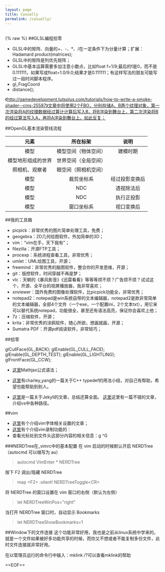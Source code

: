 ```yaml
---
layout: page
title: Casually
permalink: /casually/
---
```

##
{% raw %}
##GLSL编程拾零

* GLSL中的矩阵、向量的+、-、\*、/在一定条件下为分量计算；扩展：
Hadamard product(matrices);
* GLSL中的矩阵是列优先矩阵；
* GLSL中基本运算需要多加注意小数点，比如float f=1/9;最后的f是0，而不是0.111111，如果写成float=1.0/9.0;结果才是0.111111；有这样写法的朋友可能写过一段时间脚本程序。
* gl_FragCoord
* distance();


《http://gamedevelopment.tutsplus.com/tutorials/how-to-write-a-smoke-shader--cms-25587》文章中将使用2个FBO，分别存储A、B两个纹理对象，第一次渲染将A的纹理数据经过算计计算后写入B，将B渲染到舞台上，第二次渲染将B的经过算法写入A，再将A渲染到舞台上。如此反复；

##OpenGL基本渲染管线流程

|元素|所在标架|说明|
|:----:|:----:|:-----:|
|模型|模型空间（物体空间）|建模时期|
|模型地形组成的世界|世界空间（全局空间）||
|照相机、观察者|眼空间（照相机空间）||
|模型|裁剪坐标系|经过投影变换后|
|模型|NDC|透视除法后|
|模型|NDC|执行正投影|
|模型|窗口坐标系|视口变换后|

##我的工具箱

* picpick：非常优秀的图片简单处理工具，免费；
* geogebra：2D几何绘图软件，外加简单的3D；
* vim：“vim在手，天下我有”；
* filezilla：开源FTP工具；
* procexp：系统进程查看工具，非常优秀；
* umlet：UML绘图工具，开源；
* freemind：非常优秀的脑图软件，整合你的开发思维，开源；
* git：版控软件，时间穿越不再是梦；
* vlc：天朝的《暴风影音》《迅雷看看》等等等烦不烦？广告烦不烦？试试这个，开源、全平台的视屏播放器，我非常喜欢；
* xnviewer：国外免费的图像处理软件，比picpick功能全，非常优秀；
* notepad2：notepad是win系统自带的文本编辑器，notepad2是款非常简单的文本编辑器，全部4个文件（一个exe，一个配置ini，2个文本txt），用它来可以替代系统notepad，功能很全，甚至还有语法高亮，保证你会喜欢上他；
* 7z：压缩软件，开源；
* krita：非常优秀的涂鸦软件，随心所欲，想画就画，开源；
* Sumatra PDF：开源pdf阅读软件，非常轻巧；

##拾零

glCullFace(GL_BACK);
glEnable(GL_CULL_FACE);
glEnable(GL_DEPTH_TEST);
glEnable(GL_LIGHTLING);
glFrontFace(GL_CCW);

* [这里][3]Mathjax公式语法；

* [这里][1]有charley_yang的一篇关于C++ typedef的用法小结，对自己有帮助，希望也能帮助到别人。
* [这里][2]是一篇关于Jekyll的文章，总结还算全面。
[这里][4]这里有一篇不错的文章，介绍vs中各种路径。

##vim

* [这里][url2]有个介绍vim字体相关设置的文章；
* [这里][url1]有个介绍vim录制功能的：
* 查看光标处到文件头这部分内容的相关信息：g ^G

###NERDTree在\_vimrc中的基本配置
在 vim 启动的时候默认开启 NERDTree（autocmd 可以缩写为 au）

>autocmd VimEnter * NERDTree

按下 F2 调出/隐藏 NERDTree

>map \<F2\> :silent! NERDTreeToggle\<CR\>

将 NERDTree 的窗口设置在 vim 窗口的右侧（默认为左侧）

>let NERDTreeWinPos="right"

当打开 NERDTree 窗口时，自动显示 Bookmarks

>let NERDTreeShowBookmarks=1


##Window下的文件连接
这个功能非常好用，我也是之前从linux系统中学来的，就是一个文件如果被好多功能共享的时候，而你又不想或者不能复制多份文件，此时文件连接就非常好用。

在以管理员运行的命令行中输入：mklink /?可以查看mklink的帮助


==EOF==

[1]:http://www.cnblogs.com/charley_yang/archive/2010/12/15/1907384.html
[2]:http://higrid.net/c-art-blog_jekyll.htm
[3]:http://mlworks.cn/posts/introduction-to-mathjax-and-latex-expression/
[4]:http://blog.csdn.net/lp310018931/article/details/47991759

[url1]:http://www.cnblogs.com/sunyubo/archive/2010/09/15/2282123.html
[url2]:http://vim.wikia.com/wiki/Setting_the_font_in_the_GUI
